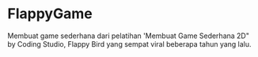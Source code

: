 # FlappyGame
Membuat game sederhana dari pelatihan 'Membuat Game Sederhana 2D" by Coding Studio, Flappy Bird yang sempat viral beberapa tahun yang lalu. 
